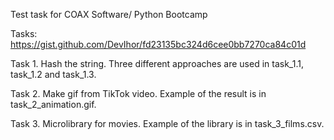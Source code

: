 Test task for COAX Software/ Python Bootcamp

Tasks: https://gist.github.com/DevIhor/fd23135bc324d6cee0bb7270ca84c01d

Task 1. Hash the string. Three different approaches are used in task_1.1, task_1.2 and task_1.3.

Task 2. Make gif from TikTok video. Example of the result is in task_2_animation.gif.

Task 3. Microlibrary for movies. Example of the library is in task_3_films.csv.